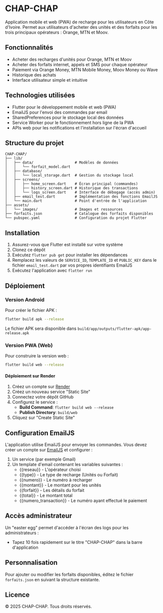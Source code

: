 # CHAP-CHAP

Application mobile et web (PWA) de recharge pour les utilisateurs en Côte d'Ivoire. Permet aux utilisateurs d'acheter des unités et des forfaits pour les trois principaux opérateurs : Orange, MTN et Moov.

## Fonctionnalités

- Acheter des recharges d'unités pour Orange, MTN et Moov
- Acheter des forfaits internet, appels et SMS pour chaque opérateur
- Paiement via Orange Money, MTN Mobile Money, Moov Money ou Wave
- Historique des achats
- Interface utilisateur simple et intuitive

## Technologies utilisées

- Flutter pour le développement mobile et web (PWA)
- EmailJS pour l'envoi des commandes par email
- SharedPreferences pour le stockage local des données
- Service Worker pour le fonctionnement hors ligne de la PWA
- APIs web pour les notifications et l'installation sur l'écran d'accueil

## Structure du projet

```
CHAP-CHAP/
├── lib/
│   ├── data/                   # Modèles de données
│   │   └── forfait_model.dart
│   ├── database/
│   │   └── local_storage.dart  # Gestion du stockage local
│   ├── screens/
│   │   ├── home_screen.dart    # Écran principal (commandes)
│   │   ├── history_screen.dart # Historique des transactions
│   │   └── logs_screen.dart    # Interface de débogage (accès admin)
│   ├── email_test.dart         # Implémentation des fonctions EmailJS
│   └── main.dart               # Point d'entrée de l'application
├── assets/
│   └── images/                 # Images et ressources
├── forfaits.json               # Catalogue des forfaits disponibles
└── pubspec.yaml                # Configuration du projet Flutter
```

## Installation

1. Assurez-vous que Flutter est installé sur votre système
2. Clonez ce dépôt
3. Exécutez `flutter pub get` pour installer les dépendances
4. Remplacez les valeurs de `SERVICE_ID`, `TEMPLATE_ID` et `PUBLIC_KEY` dans le fichier `email_test.dart` par vos propres identifiants EmailJS
5. Exécutez l'application avec `flutter run`

## Déploiement

### Version Android

Pour créer le fichier APK :

```bash
flutter build apk --release
```

Le fichier APK sera disponible dans `build/app/outputs/flutter-apk/app-release.apk`

### Version PWA (Web)

Pour construire la version web :

```bash
flutter build web --release
```

#### Déploiement sur Render

1. Créez un compte sur [Render](https://render.com/)
2. Créez un nouveau service "Static Site"
3. Connectez votre dépôt GitHub
4. Configurez le service :
   - **Build Command**: `flutter build web --release`
   - **Publish Directory**: `build/web`
5. Cliquez sur "Create Static Site"

## Configuration EmailJS

L'application utilise EmailJS pour envoyer les commandes. Vous devez créer un compte sur [EmailJS](https://www.emailjs.com/) et configurer :

1. Un service (par exemple Gmail)
2. Un template d'email contenant les variables suivantes :
   - {{reseau}} - L'opérateur choisi
   - {{type}} - Le type de recharge (Unités ou Forfait)
   - {{numero}} - Le numéro à recharger
   - {{montant}} - Le montant pour les unités
   - {{forfait}} - Les détails du forfait
   - {{total}} - Le montant total
   - {{numero_transaction}} - Le numéro ayant effectué le paiement

## Accès administrateur

Un "easter egg" permet d'accéder à l'écran des logs pour les administrateurs :
- Tapez 10 fois rapidement sur le titre "CHAP-CHAP" dans la barre d'application

## Personnalisation

Pour ajouter ou modifier les forfaits disponibles, éditez le fichier `forfaits.json` en suivant la structure existante.

## Licence

© 2025 CHAP-CHAP. Tous droits réservés.
